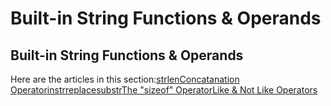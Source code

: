 # Built-in String Functions & Operands

## Built-in String Functions & Operands

Here are the articles in this section:[strlen](strlen.md)[Concatanation Operator](concatanation-operator.md)[instr]()[replace](replace.md)[substr](substr.md)[The "sizeof" Operator](the-sizeof-operator.md)[Like & Not Like Operators](like-and-not-like-operators.md)

